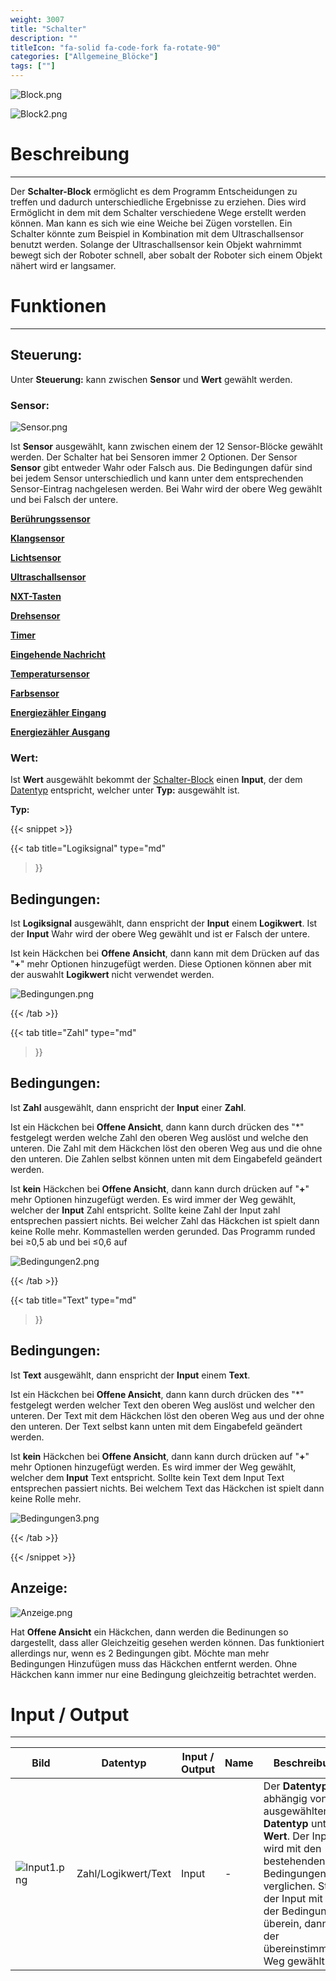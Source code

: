 ```yaml
---
weight: 3007
title: "Schalter"
description: ""
titleIcon: "fa-solid fa-code-fork fa-rotate-90"
categories: ["Allgemeine_Blöcke"]
tags: [""]
---
```


<i class="fa-solid fa-diagram-project"></i>
<i class="fa-solid fa-code-fork"></i>
<i class="fa-solid fa-arrows-split-up-and-left"></i>

![Block.png](/images/nxt-images/Kapitel%201%20Allgemeine%20Bl%C3%B6cke/1.7%20Schalter/Block.png)

![Block2.png](/images/nxt-images/Kapitel%201%20Allgemeine%20Bl%C3%B6cke/1.7%20Schalter/Block2.png)


# Beschreibung
---

Der **Schalter-Block** ermöglicht es dem Programm Entscheidungen zu treffen und dadurch unterschiedliche Ergebnisse zu erziehen. Dies wird Ermöglicht in dem mit dem Schalter verschiedene Wege erstellt werden können. Man kann es sich wie eine Weiche bei Zügen vorstellen. Ein Schalter könnte zum Beispiel in Kombination mit dem Ultraschallsensor benutzt werden. Solange der Ultraschallsensor kein Objekt wahrnimmt bewegt sich der Roboter schnell, aber sobalt der Roboter sich einem Objekt nähert wird er langsamer.

# Funktionen
---

## Steuerung:

Unter **Steuerung:** kann zwischen **Sensor** und **Wert** gewählt werden.

### Sensor:

![Sensor.png](/images/nxt-images/Kapitel%201%20Allgemeine%20Bl%C3%B6cke/1.7%20Schalter/Sensor.png)

Ist **Sensor** ausgewählt, kann zwischen einem der 12 Sensor-Blöcke gewählt werden. Der Schalter hat bei Sensoren immer 2 Optionen. Der Sensor **Sensor** gibt entweder Wahr oder Falsch aus. Die Bedingungen dafür sind bei jedem Sensor unterschiedlich und kann unter dem entsprechenden Sensor-Eintrag nachgelesen werden. Bei Wahr wird der obere Weg gewählt und bei Falsch der untere.

[**Berührungssensor**](/4.-sensor-blöcke/1.-berührungssensor.html)

[**Klangsensor**](/4.-sensor-blöcke/2.-klangsensor.html)

[**Lichtsensor**](/4.-sensor-blöcke/3.-lichtsensor.html)

[**Ultraschallsensor**](/4.-sensor-blöcke/4.-ultraschallsensor.html)

[**NXT-Tasten**](/4.-sensor-blöcke/5.-nxt-tasten.html)

[**Drehsensor**](/4.-sensor-blöcke/4.-ultraschallsensor.html)

[**Timer**](/4.-sensor-blöcke/7.-timer.html)

[**Eingehende Nachricht**](/4.-sensor-blöcke/4.-ultraschallsensor.html)

[**Temperatursensor**](/4.-sensor-blöcke/9.-temperatursensor.html)

[**Farbsensor**](/4.-sensor-blöcke/10.-farbsensor.html)

[**Energiezähler Eingang**](/4.-sensor-blöcke/4.-ultraschallsensor.html)

[**Energiezähler Ausgang**](/4.-sensor-blöcke/4.-ultraschallsensor.html)


### Wert:

Ist **Wert** ausgewählt bekommt der [Schalter-Block]() einen **Input**, der dem [Datentyp]() entspricht, welcher unter **Typ:** ausgewählt ist.

**Typ:**

{{< snippet >}}

{{< tab
    title="Logiksignal"
    type="md"
>}}

## Bedingungen:

Ist **Logiksignal** ausgewählt, dann enspricht der **Input** einem **Logikwert**. Ist der **Input** Wahr wird der obere Weg gewählt und ist er Falsch der untere. 

Ist kein Häckchen bei **Offene Ansicht**, dann kann mit dem Drücken auf das "**+**" mehr Optionen hinzugefügt werden. Diese Optionen können aber mit der auswahlt **Logikwert** nicht verwendet werden.

![Bedingungen.png](/images/nxt-images/Kapitel%201%20Allgemeine%20Bl%C3%B6cke/1.7%20Schalter/Bedingungen.png)

{{< /tab >}}

{{< tab
    title="Zahl"
    type="md"
>}}

## Bedingungen:

Ist **Zahl** ausgewählt, dann enspricht der **Input** einer **Zahl**. 

Ist ein Häckchen bei **Offene Ansicht**, dann kann durch drücken des "*" festgelegt werden welche Zahl den oberen Weg auslöst und welche den unteren. Die Zahl mit dem Häckchen löst den oberen Weg aus und die ohne den unteren. Die Zahlen selbst können unten mit dem Eingabefeld geändert werden.

Ist **kein** Häckchen bei **Offene Ansicht**, dann kann durch drücken auf "**+**" mehr Optionen hinzugefügt werden. Es wird immer der Weg gewählt, welcher der **Input** Zahl entspricht. Sollte keine Zahl der Input zahl entsprechen passiert nichts. Bei welcher Zahl das Häckchen ist spielt dann keine Rolle mehr. Kommastellen werden gerunded. Das Programm runded bei ≥0,5 ab und bei ≤0,6 auf

![Bedingungen2.png](/images/nxt-images/Kapitel%201%20Allgemeine%20Bl%C3%B6cke/1.7%20Schalter/Bedingungen2.png)

{{< /tab >}}


{{< tab
    title="Text"
    type="md"
>}}

## Bedingungen:

Ist **Text** ausgewählt, dann enspricht der **Input** einem **Text**. 

Ist ein Häckchen bei **Offene Ansicht**, dann kann durch drücken des "*" festgelegt werden welcher Text den oberen Weg auslöst und welcher den unteren. Der Text mit dem Häckchen löst den oberen Weg aus und der ohne den unteren. Der Text selbst kann unten mit dem Eingabefeld geändert werden.

Ist **kein** Häckchen bei **Offene Ansicht**, dann kann durch drücken auf "**+**" mehr Optionen hinzugefügt werden. Es wird immer der Weg gewählt, welcher dem **Input** Text entspricht. Sollte kein Text dem Input Text entsprechen passiert nichts. Bei welchem Text das Häckchen ist spielt dann keine Rolle mehr.

![Bedingungen3.png](/images/nxt-images/Kapitel%201%20Allgemeine%20Bl%C3%B6cke/1.7%20Schalter/Bedingungen3.png)

{{< /tab >}}

{{< /snippet >}}

## Anzeige:

![Anzeige.png](/images/nxt-images/Kapitel%201%20Allgemeine%20Bl%C3%B6cke/1.7%20Schalter/Anzeige.png)

Hat **Offene Ansicht** ein Häckchen, dann werden die Bedinungen so dargestellt, dass aller Gleichzeitig gesehen werden können. Das funktioniert allerdings nur, wenn es 2 Bedingungen gibt. Möchte man mehr Bedingungen Hinzufügen muss das Häckchen entfernt werden. Ohne Häckchen kann immer nur eine Bedingung gleichzeitig betrachtet werden.

# Input / Output
---

| Bild                                                                                         | Datentyp    | Input / Output | Name     |Beschreibung|
| --------------------------------------------------------------------------------------------------| ------------| ------------ |----------|------------|
| ![Input1.png](/images/nxt-images/Ksapitel%201%20Allgemeine%20Bl%C3%B6cke/1.4%20Anzeige/Input1.png) | Zahl/Logikwert/Text      | Input  | -     | Der **Datentyp** ist abhängig von dem ausgewählten **Datentyp** unter **Wert**. Der Input wird mit den bestehenden Bedingungen verglichen. Stimmt der Input mit einer der Bedingungen überein, dann wird der übereinstimmende Weg gewählt. 


